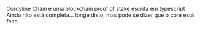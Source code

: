 Cordyline Chain é uma blockchain proof of stake escrita em typescript
Ainda não está completa... longe disto, mas pode se dizer que o core está feito
